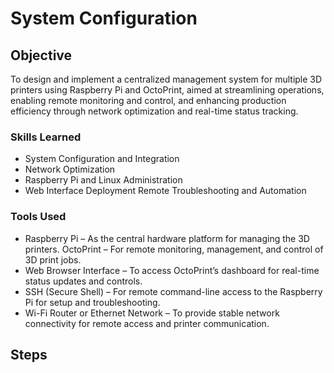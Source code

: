 # System Configuration

## Objective

To design and implement a centralized management system for multiple 3D printers using Raspberry Pi and OctoPrint, aimed at streamlining operations, enabling remote monitoring and control, and enhancing production efficiency through network optimization and real-time status tracking.

### Skills Learned

 - System Configuration and Integration
 - Network Optimization
 - Raspberry Pi and Linux Administration
 - Web Interface Deployment
Remote Troubleshooting and Automation

### Tools Used

 - Raspberry Pi – As the central hardware platform for managing the 3D printers.
OctoPrint – For remote monitoring, management, and control of 3D print jobs.
 - Web Browser Interface – To access OctoPrint’s dashboard for real-time status updates and controls.
 - SSH (Secure Shell) – For remote command-line access to the Raspberry Pi for setup and troubleshooting.
 - Wi-Fi Router or Ethernet Network – To provide stable network connectivity for remote access and printer communication.

## Steps

